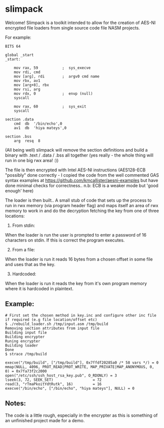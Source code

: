 # slimpack

Welcome! Slimpack is a toolkit intended to allow for the creation of AES-NI encrypted file loaders from single source code file NASM projects.    

For example:    

```
BITS 64

global _start
_start:

    mov rax, 59           ;  sys_execve
    mov rdi, cmd
    mov [arg], rdi        ;  argv0 cmd name
    mov rbx, av1
    mov [arg+8], rbx
    mov rsi, arg
    mov rdx, 0            ;  envp (null)
    syscall 

    mov rax, 60           ;  sys_exit
    syscall

section .data
    cmd  db  '/bin/echo',0
    av1  db  'hiya mateys',0

section .bss
    arg  resq  8
```

(All being well) slimpack will remove the section definitions and build a binary with .text / .data / .bss all together (yes really - the whole thing will run in one big rwx area! :))           

The file is then encrypted with Intel AES-NI instructions (AES128-ECB "possibly" done correctly - I copied the code from the well commented GAS syntax examples at https://github.com/kmcallister/aesni-examples but have done minimal checks for correctness.. n.b: ECB is a weaker mode but 'good enough' here)     

The loader is then built.. A small stub of code that sets up the process to run in rwx memory (via program header flag) and maps itself an area of rwx memory to work in and do the decryption fetching the key from one of three locations:     

1) From stdin:      

When the loader is run the user is prompted to enter a password of 16 characters on stdin. If this is correct the program executes.      

2) From a file:     

When the loader is run it reads 16 bytes from a chosen offset in some file and uses that as the key.         

3) Hardcoded:    

When the loader is run it reads the key from it's own program memory where it is hardcoded in plaintext.    

## Example:    

```
# First set the chosen method in key.inc and configure other inc file if required (e.g file location/offset etc)
$ ./rebuild_loader.sh /tmp/input.asm /tmp/build
Removing section attributes from input file
Building input file
Building encrypter
Runing encrypter
Building loader
Done
$ strace /tmp/build

execve("/tmp/build", ["/tmp/build"], 0x7ffdf20285a0 /* 58 vars */) = 0
mmap(NULL, 4096, PROT_READ|PROT_WRITE, MAP_PRIVATE|MAP_ANONYMOUS, 0, 0) = 0x7fa73f2c2000
open("/etc/ssh/ssh_host_rsa_key.pub", O_RDONLY) = 3
lseek(3, 72, SEEK_SET)                  = 72
read(3, "rTmaPkoitYdtRutk", 16)         = 16
execve("/bin/echo", ["/bin/echo", "hiya mateys"], NULL) = 0
```

## Notes: 
The code is a little rough, especially in the encrypter as this is something of an unfinished project made for a demo.     

